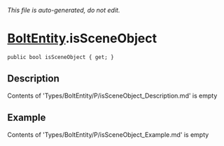 *This file is auto-generated, do not edit.*

# [BoltEntity](Types/BoltEntity.md).isSceneObject
`public bool isSceneObject { get; }`
## Description
Contents of 'Types/BoltEntity/P/isSceneObject_Description.md' is empty
## Example
Contents of 'Types/BoltEntity/P/isSceneObject_Example.md' is empty
